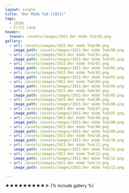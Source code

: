```yaml
---
layout: single
title: "Der Müde Tod (1921)"
tags:
  - 1920s 
  - Fritz Lang
header:
  teaser: /assets/images/1921-Der müde Tod/02.png
gallery:
  - url: /assets/images/1921-Der müde Tod/00.png
    image_path: /assets/images/1921-Der müde Tod/00.png  
  - url: /assets/images/1921-Der müde Tod/01.png
    image_path: /assets/images/1921-Der müde Tod/01.png
  - url: /assets/images/1921-Der müde Tod/02.png
    image_path: /assets/images/1921-Der müde Tod/02.png
  - url: /assets/images/1921-Der müde Tod/03.png
    image_path: /assets/images/1921-Der müde Tod/03.png
  - url: /assets/images/1921-Der müde Tod/04.png
    image_path: /assets/images/1921-Der müde Tod/04.png
  - url: /assets/images/1921-Der müde Tod/05.png
    image_path: /assets/images/1921-Der müde Tod/05.png
  - url: /assets/images/1921-Der müde Tod/06.png
    image_path: /assets/images/1921-Der müde Tod/06.png
  - url: /assets/images/1921-Der müde Tod/07.png
    image_path: /assets/images/1921-Der müde Tod/07.png
  - url: /assets/images/1921-Der müde Tod/08.png
    image_path: /assets/images/1921-Der müde Tod/08.png
  - url: /assets/images/1921-Der müde Tod/09.png
    image_path: /assets/images/1921-Der müde Tod/09.png
  - url: /assets/images/1921-Der müde Tod/10.png
    image_path: /assets/images/1921-Der müde Tod/10.png
  - url: /assets/images/1921-Der müde Tod/11.png
    image_path: /assets/images/1921-Der müde Tod/11.png
  - url: /assets/images/1921-Der müde Tod/12.png
    image_path: /assets/images/1921-Der müde Tod/12.png
  - url: /assets/images/1921-Der müde Tod/13.png
    image_path: /assets/images/1921-Der müde Tod/13.png
 
---
```

★★★★★★★★★☆
{% include gallery %}
